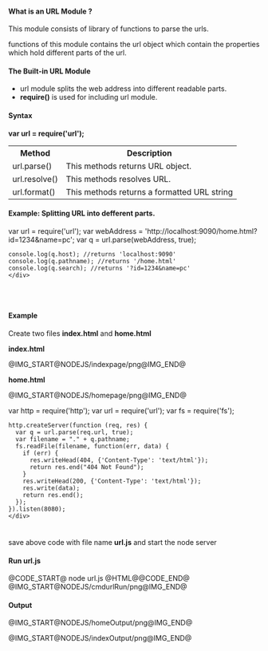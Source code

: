 <h4>What is an URL Module ?</h4>
<p>This module consists of  library of functions to parse the urls.</p>
<p>functions of this module contains the url object which contain the properties which hold different parts of the url.</p>
<h4>The Built-in URL Module</h4>
	<ul>
		<li>url module splits the web address into different readable parts.</li>
		<li><b>require()</b> is used for including url module.</li>
	</ul>
<h4>Syntax</h4>
<b>var url = require('url');</b>
<table class="pc-table">
	<tr>
		<th>Method</th>
		<th>Description</th>
	</tr>
	<tr>
		<td>url.parse()</td>
		<td>This methods returns URL object.</td>
	</tr>
	<tr>
		<td>url.resolve()</td>
		<td>This methods resolves URL.</td>
	</tr>
	<tr>
		<td>url.format()</td>
		<td>This methods returns a formatted URL string</td>
	</tr>
</table>
<h4>Example: Splitting URL into defferent parts.</h4>
<section>  
    <div  ui-ace ="{useWrapMode: 'true', showGutter : 'true', theme:'monokai', mode: 'javascript', previewId:'preview1',
		rendererOptions: { fontSize: 16 },
		advanced: { highlightActiveLine: true}
	}" style="min-height:150px;"><!-- Try change href value and see -->
	var url = require('url');
	var webAddress = 'http://localhost:9090/home.html?id=1234&name=pc';
	var q = url.parse(webAddress, true);

	console.log(q.host); //returns 'localhost:9090'
	console.log(q.pathname); //returns '/home.html'
	console.log(q.search); //returns '?id=1234&name=pc'
	</div>
</section>
<h4>Example </h4>
<p>Create two files <b>index.html</b> and <b>home.html</b></p>
<p><b>index.html</b></p>
<p>
	@IMG_START@NODEJS/indexpage/png@IMG_END@
</p>
<p><b>home.html</b></p>
<p>
	@IMG_START@NODEJS/homepage/png@IMG_END@
</p>
<section>  
    <div  ui-ace ="{useWrapMode: 'true', showGutter : 'true', theme:'monokai', mode: 'javascript', previewId:'preview2',
		rendererOptions: { fontSize: 16 },
		advanced: { highlightActiveLine: true}
	}" style="min-height:250px;"><!-- Try change href value and see -->
	var http = require('http');
	var url = require('url');
	var fs = require('fs');

	http.createServer(function (req, res) {
	  var q = url.parse(req.url, true);
	  var filename = "." + q.pathname;
	  fs.readFile(filename, function(err, data) {
	    if (err) {
	      res.writeHead(404, {'Content-Type': 'text/html'});
	      return res.end("404 Not Found");
	    }  
	    res.writeHead(200, {'Content-Type': 'text/html'});
	    res.write(data);
	    return res.end();
	  });
	}).listen(8080);
	</div>
</section>
<p>save above code with file name <b>url.js</b> and start the node server</p>
<h4>Run url.js</h4>
@CODE_START@ node url.js
@HTML@@CODE_END@
@IMG_START@NODEJS/cmdurlRun/png@IMG_END@

<h4>Output</h4>
<p>@IMG_START@NODEJS/homeOutput/png@IMG_END@</p>
<p>@IMG_START@NODEJS/indexOutput/png@IMG_END@</p>
